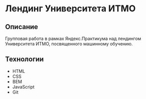 # Лендинг Университета ИТМО

## Описание
Групповая работа в рамках Яндекс.Практикума над лендингом Университета ИТМО, посвященного машинному обучению.

## Технологии
* HTML
* CSS
* BEM
* JavaScript
* Git